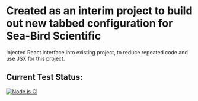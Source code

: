 # Created as an interim project to build out new tabbed configuration for Sea-Bird Scientific

Injected React interface into existing project, to reduce repeated code and use JSX for this project.

## Current Test Status:
[![Node.js CI](https://github.com/SBS-MBUEL/CalRunWeb_DialogTest/actions/workflows/node.js.yml/badge.svg?branch=master)](https://github.com/SBS-MBUEL/CalRunWeb_DialogTest/actions/workflows/node.js.yml)